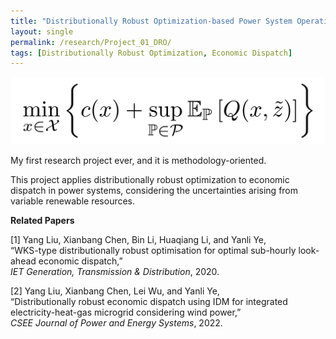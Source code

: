 ```yaml
---
title: "Distributionally Robust Optimization-based Power System Operations"
layout: single
permalink: /research/Project_01_DRO/
tags: [Distributionally Robust Optimization, Economic Dispatch]
---
```


![An Example GIF](/assets/images/Project_01_Fig01_Title.gif)

My first research project ever, and it is methodology-oriented.
 
This project applies distributionally robust optimization to economic dispatch in power systems, considering the uncertainties arising from variable renewable resources.


**Related Papers**

[1] Yang Liu, Xianbang Chen, Bin Li, Huaqiang Li, and Yanli Ye,  
   “WKS-type distributionally robust optimisation for optimal sub-hourly look-ahead economic dispatch,”  
   _IET Generation, Transmission & Distribution_, 2020.

[2] Yang Liu, Xianbang Chen, Lei Wu, and Yanli Ye,  
   “Distributionally robust economic dispatch using IDM for integrated electricity-heat-gas microgrid considering wind power,”  
   _CSEE Journal of Power and Energy Systems_, 2022.




